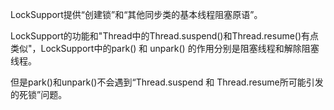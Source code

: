 LockSupport提供“创建锁”和“其他同步类的基本线程阻塞原语”。

LockSupport的功能和"Thread中的Thread.suspend()和Thread.resume()有点类似"，LockSupport中的park() 和 unpark() 的作用分别是阻塞线程和解除阻塞线程。

但是park()和unpark()不会遇到“Thread.suspend 和 Thread.resume所可能引发的死锁”问题。
